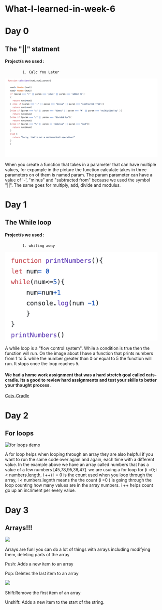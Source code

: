 # What-I-learned-in-week-6


# Day 0


## The "||" statment 


 #### Project/s we used :
            1. Calc You Later
   
![](/or.png)



When you create a function that takes in a parameter that can have multiple values, for expample in the picture the function calculate takes in three parameters on of them is named param. The param parameter can have a value of  '-', "minus" and "subtracted from" because we used the symbol "||". The same goes for multiply, add, divide and modulus.


# Day 1

## The While loop

#### Project/s we used :
            1. whiling away

![](/while.png)

A while loop is a "flow control system". While a condition is true  then the function will run. On the image about I have a function that prints numbers from 1 to 5. while the number greater than 0 or equal to 5 the function will run. It stops once the loop reaches 5.


#### We had a home work assignment that was a hard stretch goal called cats-cradle. Its a good to review hard assignments and test your skills to better your thought process.


[Cats-Cradle](https://github.com/ci-wdi-900/cats-cradle)


# Day 2 

## For loops

![for loops demo](https://res.cloudinary.com/practicaldev/image/fetch/s--RD5sE5BL--/c_limit%2Cf_auto%2Cfl_progressive%2Cq_66%2Cw_880/https://thepracticaldev.s3.amazonaws.com/i/ciwuuuxvt9ew1sxd45hl.gif)


A for loop helps when looping through an array they are also helpful if you want to run the same code over again and again, each time with a different value. In the example above we have an array called numbers that has a value of a few numbers [45,78,95,36,47]. we are usuing a for loop  for (i =0; i < numbers.length, i ++)
i = 0 is the count used when you loop through the array, i < numbers.legnth means the the count (i =0 ) is going through the loop counting how many values are in the array numbers. i ++ helps count go up an incriment per every value. 




# Day 3 

## Arrays!!!

![](https://miro.medium.com/max/1200/1*1LbYsEHdn-9cGCfk6cOOIA.gif)

Arrays are fun! you can do a lot of things with arrays including modifying them, deleting parts of the array 


Push: Adds a new item to an array

Pop: Deletes the last item to an array

![](https://miro.medium.com/max/1200/1*ZKYvc1MYvVBhyT3q7piQOg.gif)

Shift:Remove the first item of an array

Unshift: Adds a new item to the start of the string.





